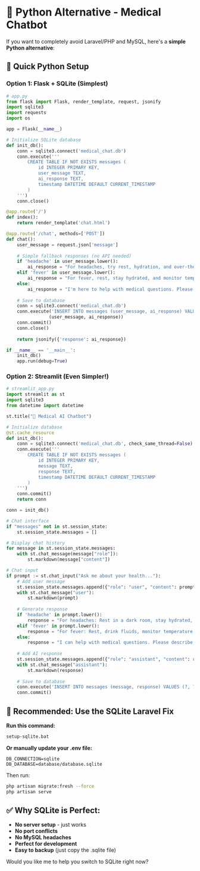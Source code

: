 # 🐍 Python Alternative - Medical Chatbot

If you want to completely avoid Laravel/PHP and MySQL, here's a **simple Python alternative**:

## 🚀 Quick Python Setup

### **Option 1: Flask + SQLite (Simplest)**
```python
# app.py
from flask import Flask, render_template, request, jsonify
import sqlite3
import requests
import os

app = Flask(__name__)

# Initialize SQLite database
def init_db():
    conn = sqlite3.connect('medical_chat.db')
    conn.execute('''
        CREATE TABLE IF NOT EXISTS messages (
            id INTEGER PRIMARY KEY,
            user_message TEXT,
            ai_response TEXT,
            timestamp DATETIME DEFAULT CURRENT_TIMESTAMP
        )
    ''')
    conn.close()

@app.route('/')
def index():
    return render_template('chat.html')

@app.route('/chat', methods=['POST'])
def chat():
    user_message = request.json['message']
    
    # Simple fallback responses (no API needed)
    if 'headache' in user_message.lower():
        ai_response = "For headaches, try rest, hydration, and over-the-counter pain relief. Consult a doctor if severe."
    elif 'fever' in user_message.lower():
        ai_response = "For fever, rest, stay hydrated, and monitor temperature. Seek medical help if over 103°F."
    else:
        ai_response = "I'm here to help with medical questions. Please describe your symptoms."
    
    # Save to database
    conn = sqlite3.connect('medical_chat.db')
    conn.execute('INSERT INTO messages (user_message, ai_response) VALUES (?, ?)', 
                (user_message, ai_response))
    conn.commit()
    conn.close()
    
    return jsonify({'response': ai_response})

if __name__ == '__main__':
    init_db()
    app.run(debug=True)
```

### **Option 2: Streamlit (Even Simpler!)**
```python
# streamlit_app.py
import streamlit as st
import sqlite3
from datetime import datetime

st.title("🏥 Medical AI Chatbot")

# Initialize database
@st.cache_resource
def init_db():
    conn = sqlite3.connect('medical_chat.db', check_same_thread=False)
    conn.execute('''
        CREATE TABLE IF NOT EXISTS messages (
            id INTEGER PRIMARY KEY,
            message TEXT,
            response TEXT,
            timestamp DATETIME DEFAULT CURRENT_TIMESTAMP
        )
    ''')
    conn.commit()
    return conn

conn = init_db()

# Chat interface
if "messages" not in st.session_state:
    st.session_state.messages = []

# Display chat history
for message in st.session_state.messages:
    with st.chat_message(message["role"]):
        st.markdown(message["content"])

# Chat input
if prompt := st.chat_input("Ask me about your health..."):
    # Add user message
    st.session_state.messages.append({"role": "user", "content": prompt})
    with st.chat_message("user"):
        st.markdown(prompt)
    
    # Generate response
    if 'headache' in prompt.lower():
        response = "For headaches: Rest in a dark room, stay hydrated, try cold compress. See a doctor if severe or persistent."
    elif 'fever' in prompt.lower():
        response = "For fever: Rest, drink fluids, monitor temperature. Seek medical help if over 103°F or with severe symptoms."
    else:
        response = "I can help with medical questions. Please describe your symptoms in detail."
    
    # Add AI response
    st.session_state.messages.append({"role": "assistant", "content": response})
    with st.chat_message("assistant"):
        st.markdown(response)
    
    # Save to database
    conn.execute('INSERT INTO messages (message, response) VALUES (?, ?)', (prompt, response))
    conn.commit()
```

## 🎯 **Recommended: Use the SQLite Laravel Fix**

**Run this command:**
```bash
setup-sqlite.bat
```

**Or manually update your .env file:**
```env
DB_CONNECTION=sqlite
DB_DATABASE=database/database.sqlite
```

Then run:
```bash
php artisan migrate:fresh --force
php artisan serve
```

## ✅ **Why SQLite is Perfect:**
- **No server setup** - just works
- **No port conflicts** 
- **No MySQL headaches**
- **Perfect for development**
- **Easy to backup** (just copy the .sqlite file)

Would you like me to help you switch to SQLite right now?
